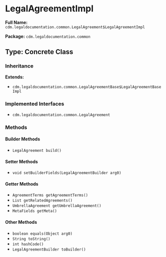 # LegalAgreementImpl

**Full Name:** `cdm.legaldocumentation.common.LegalAgreement$LegalAgreementImpl`

**Package:** `cdm.legaldocumentation.common`

## Type: Concrete Class

### Inheritance

**Extends:**
- `cdm.legaldocumentation.common.LegalAgreementBase$LegalAgreementBaseImpl`

### Implemented Interfaces

- `cdm.legaldocumentation.common.LegalAgreement`

### Methods

#### Builder Methods

- `LegalAgreement build()`

#### Setter Methods

- `void setBuilderFields(LegalAgreementBuilder arg0)`

#### Getter Methods

- `AgreementTerms getAgreementTerms()`
- `List getRelatedAgreements()`
- `UmbrellaAgreement getUmbrellaAgreement()`
- `MetaFields getMeta()`

#### Other Methods

- `boolean equals(Object arg0)`
- `String toString()`
- `int hashCode()`
- `LegalAgreementBuilder toBuilder()`

